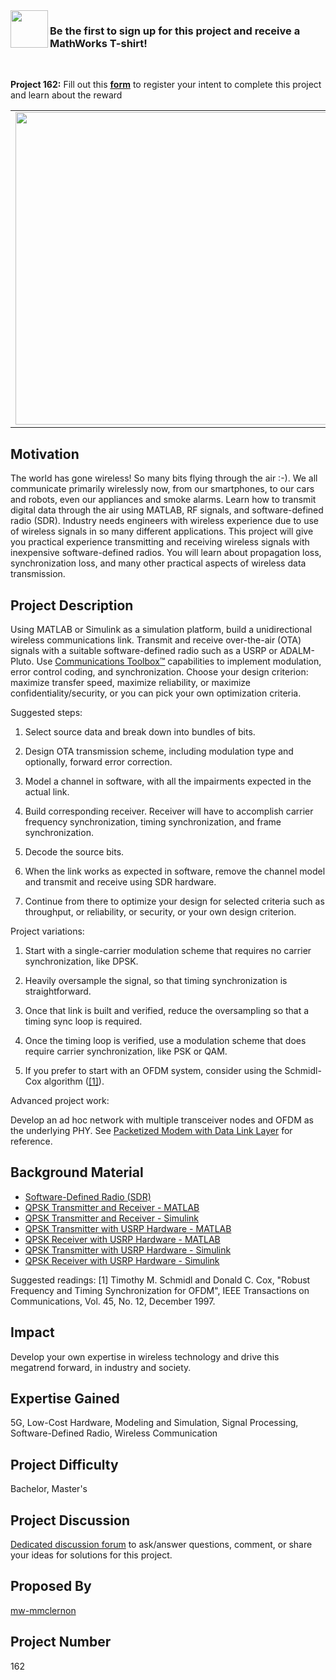 <img align="left" src="https://gist.githubusercontent.com/robertogl/e0115dc303472a9cfd52bbbc8edb7665/raw/86fc1b776d9952d9402cb3cbcd9ade5bf95d1e82/t-shirt.jpg" width="60">

### Be the first to sign up for this project and receive a MathWorks T-shirt!
<br>

**Project 162:** Fill out this <strong>[form](https://forms.office.com/Pages/ResponsePage.aspx?id=ETrdmUhDaESb3eUHKx3B5lOTzSa_A6lPqq2LJKzvpM5UMTBZRkc4UTRETjFERVRDWllQRE40OUFSQS4u)</strong> to  register your intent to complete this project and learn about the reward

<table>
<td><img src="https://gist.githubusercontent.com/robertogl/e0115dc303472a9cfd52bbbc8edb7665/raw/SDR.png"  width=500 /></td>
<td><p><h1>Build a Wireless Communications Link with Software-Defined Radio</h1></p>
<p>Gain practical experience in wireless communication by designing inexpensive software-designed radios.</p>
</table>

## Motivation

The world has gone wireless! So many bits flying through the air :-). We all communicate primarily wirelessly now, from our smartphones, to our cars and robots, even our appliances and smoke alarms.
Learn how to transmit digital data through the air using MATLAB, RF signals, and software-defined radio (SDR).
Industry needs engineers with wireless experience due to use of wireless signals in so many different applications. This project will give you practical experience transmitting
and receiving wireless signals with inexpensive software-defined radios. You will learn about propagation loss, synchronization loss, and many other practical aspects
of wireless data transmission.


## Project Description

Using MATLAB or Simulink as a simulation platform, build a unidirectional wireless communications link. Transmit and receive over-the-air (OTA) signals with a suitable
software-defined radio such as a USRP or ADALM-Pluto. Use [Communications Toolbox™](https://www.mathworks.com/products/communications.html) capabilities to implement modulation, error control coding, and synchronization.
Choose your design criterion: maximize transfer speed, maximize reliability, or maximize confidentiality/security, or you can pick your own optimization criteria. 

Suggested steps:

1.  Select source data and break down into bundles of bits. 

2.  Design OTA transmission scheme, including modulation type and optionally, forward error correction.

3.  Model a channel in software, with all the impairments expected in the actual link.

4.  Build corresponding receiver. Receiver will have to accomplish carrier frequency synchronization, timing synchronization, and frame synchronization.

5.  Decode the source bits. 

6.  When the link works as expected in software, remove the channel model and transmit and receive using SDR hardware.

7.  Continue from there to optimize your design for selected criteria such as throughput, or reliability, or security, or your own design criterion.

Project variations:

1.  Start with a single-carrier modulation scheme that requires no carrier synchronization, like DPSK.

2.  Heavily oversample the signal, so that timing synchronization is straightforward.

3.  Once that link is built and verified, reduce the oversampling so that a timing sync loop is required.

4.  Once the timing loop is verified, use a modulation scheme that does require carrier synchronization, like PSK or QAM.

5.  If you prefer to start with an OFDM system, consider using the Schmidl-Cox algorithm ([[1]](#schmidl)). 

Advanced project work:

Develop an ad hoc network with multiple transceiver nodes and OFDM as the underlying PHY.  See [Packetized Modem with Data Link Layer](https://www.mathworks.com/help/comm/ug/packetized-modem-with-data-link-layer.html) for reference.  

## Background Material

- [Software-Defined Radio (SDR)](https://www.mathworks.com/discovery/sdr.html)
- [QPSK Transmitter and Receiver - MATLAB](https://www.mathworks.com/help/comm/ug/qpsk-transmitter-and-receiver.html)
- [QPSK Transmitter and Receiver - Simulink](https://www.mathworks.com/help/comm/ug/qpsk-transmitter-and-receiver-in-simulink.html)
- [QPSK Transmitter with USRP Hardware - MATLAB](https://www.mathworks.com/help/supportpkg/usrpradio/ug/qpsk-transmitter-with-usrp-r-hardware.html)
- [QPSK Receiver with USRP Hardware - MATLAB](https://www.mathworks.com/help/supportpkg/usrpradio/ug/qpsk-receiver-with-usrp-r-hardware.html)
- [QPSK Transmitter with USRP Hardware - Simulink](https://www.mathworks.com/help/supportpkg/usrpradio/ug/qpsk-transmitter-with-usrp-r-hardware-1.html)
- [QPSK Receiver with USRP Hardware - Simulink](https://www.mathworks.com/help/supportpkg/usrpradio/ug/qpsk-receiver-with-usrp-r-hardware-1.html)

Suggested readings:
<a name="schmidl"></a>[1] Timothy M. Schmidl and Donald C. Cox, "Robust Frequency and Timing Synchronization for OFDM", IEEE Transactions on Communications, Vol. 45, No. 12, December 1997.

## Impact

Develop your own expertise in wireless technology and drive this megatrend forward, in industry and society.

## Expertise Gained 

5G, Low-Cost Hardware, Modeling and Simulation, Signal Processing, Software-Defined Radio, Wireless Communication

## Project Difficulty

Bachelor, Master's

## Project Discussion

[Dedicated discussion forum](https://github.com/mathworks/MathWorks-Excellence-in-Innovation/discussions/18) to ask/answer questions, comment, or share your ideas for solutions for this project.

## Proposed By

[mw-mmclernon](https://github.com/mw-mmclernon)


## Project Number

162

